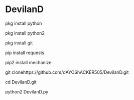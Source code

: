 # DevilanD

pkg install python

pkg install python2

pkg install git

pip install requests

pip2 install mechanize

git clonehttps://github.com/dAYOShACKER505/DevilanD.git

cd DevilanD.git

python2 DevilanD.py
